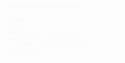 <!DOCTYPE html>
<html lang="pt-BR">
<head>
    <meta charset="UTF-8">
    <meta name="viewport" content="width=device-width, initial-scale=1.0">
    <meta name="description" content="Solicite crédito para investimentos com as melhores condições e parcelas acessíveis.">
    <meta name="keywords" content="crédito, investimento, financiamento, consórcio, parcelamento">
    <meta name="author" content="Seu Nome ou Empresa">
    <title>Crédito para Investimento</title>
    <script src="https://cdn.tailwindcss.com"></script>
    <style>
        @keyframes fadeIn {
            from { opacity: 0; transform: translateY(-10px); }
            to { opacity: 1; transform: translateY(0); }
        }
        .fade-in { animation: fadeIn 0.8s ease-in-out; }
    </style>
</head>
<body class="bg-cover bg-center bg-no-repeat min-h-screen flex items-center justify-center p-4" style="background-image: url('https://i.imgur.com/aPLuDmc.jpeg');">
    <div class="bg-white bg-opacity-90 p-6 rounded-lg shadow-lg max-w-md w-full fade-in">
        <h2 class="text-3xl font-bold text-gray-900 text-center mb-6">Crédito para Investimento</h2>
        <form id="creditoForm" class="space-y-4">
            <div>
                <label class="block text-gray-700 font-semibold">Seu Nome</label>
                <input type="text" id="nome" name="nome" required class="w-full p-3 border rounded-lg focus:ring-2 focus:ring-green-500">
            </div>
            <div>
                <label class="block text-gray-700 font-semibold">Seu Telefone</label>
                <input type="tel" id="telefone" name="telefone" required class="w-full p-3 border rounded-lg focus:ring-2 focus:ring-green-500">
            </div>
            <div>
                <label class="block text-gray-700 font-semibold">Cidade</label>
                <input type="text" id="cidade" name="cidade" required class="w-full p-3 border rounded-lg focus:ring-2 focus:ring-green-500">
            </div>
            <div>
                <label class="block text-gray-700 font-semibold">Área de Investimento</label>
                <select id="investimento" name="investimento" required class="w-full p-3 border rounded-lg focus:ring-2 focus:ring-green-500">
                    <option value="" disabled selected>Selecione uma opção</option>
                    <option value="Área Rural">Área Rural</option>
                    <option value="Veículo">Veículo</option>
                    <option value="Imóvel">Imóvel</option>
                    <option value="Construção">Construção</option>
                    <option value="Reforma">Reforma</option>
                    <option value="Loja/Ponto Comercial">Loja/Ponto Comercial</option>
                </select>
            </div>
            <div>
                <label class="block text-gray-700 font-semibold">Valor do Investimento</label>
                <select id="valor" name="valor" onchange="atualizarParcelas()" required class="w-full p-3 border rounded-lg focus:ring-2 focus:ring-green-500">
                    <option value="" disabled selected>Selecione um valor</option>
                    <option value="100000">R$ 100.000</option>
                    <option value="200000">R$ 200.000</option>
                    <option value="500000">R$ 500.000</option>
                    <option value="1000000">R$ 1.000.000</option>
                </select>
            </div>
            <div>
                <label class="block text-gray-700 font-semibold">Valor da Parcela</label>
                <select id="parcela" name="parcela" required class="w-full p-3 border rounded-lg focus:ring-2 focus:ring-green-500">
                    <option value="" disabled selected>Selecione o valor do investimento primeiro</option>
                </select>
            </div>
            <button type="button" onclick="enviarWhatsApp(); enviarParaCRM();" class="w-full bg-green-500 text-white p-3 rounded-lg hover:bg-green-600 transition-all">Solicitar Crédito</button>
        </form>
    </div>
    <script>
        function atualizarParcelas() {
            var valor = document.getElementById("valor").value;
            var parcela = document.getElementById("parcela");
            parcela.innerHTML = '<option value="" disabled selected>Selecione uma opção</option>';
            var opcoesParcelas = {
                "100000": [590, 800, 1000],
                "200000": [1300, 1800, 2200],
                "500000": [4000, 6000, 7000],
                "1000000": [10000, 20000, 25000]
            };
            if (valor in opcoesParcelas) {
                opcoesParcelas[valor].forEach(function(p) {
                    var option = document.createElement("option");
                    option.value = p;
                    option.text = "R$ " + p.toLocaleString();
                    parcela.appendChild(option);
                });
            }
        }

        function enviarParaCRM() {
            var data = {
                fields: [
                    { name: "nome", value: document.getElementById("nome").value },
                    { name: "telefone", value: document.getElementById("telefone").value },
                    { name: "cidade", value: document.getElementById("cidade").value },
                    { name: "investimento", value: document.getElementById("investimento").value },
                    { name: "valor", value: document.getElementById("valor").value },
                    { name: "parcela", value: document.getElementById("parcela").value }
                ]
            };

            fetch("https://api.hubapi.com/forms/v2/submissions", {
                method: "POST",
                headers: {
                    "Content-Type": "application/json",
                    "Authorization": "Bearer pat-na1-ee476d6a-036a-416c-aeed-36aa70bc1bf0"
                },
                body: JSON.stringify(data)
            }).then(response => response.json()).then(data => {
                console.log("Dados enviados para o HubSpot:", data);
            }).catch(error => {
                console.error("Erro ao enviar para o HubSpot:", error);
            });
        }
    </script>
</body>
</html>
